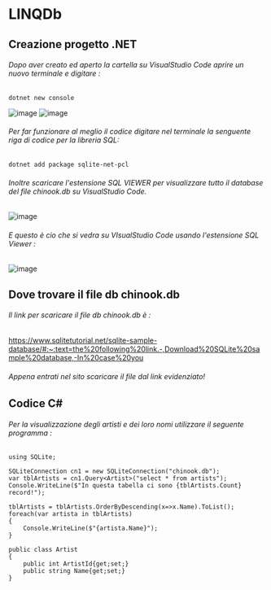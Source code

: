# LINQDb
## Creazione progetto .NET
###### Dopo aver creato ed aperto la cartella su VisualStudio Code aprire un nuovo terminale e digitare : 

``` 
dotnet new console 
```
![image](https://user-images.githubusercontent.com/117436985/235087757-cebe3990-ddc3-4d95-b4fa-94a364c6e10a.png)
![image](https://github.com/P4020/LINQDb/assets/117436985/b79a9091-6bf9-43cc-89df-d00b2f404f03)
###### Per far funzionare al meglio il codice digitare nel terminale la senguente riga di codice per la libreria SQL:
``` 
dotnet add package sqlite-net-pcl
```
###### Inoltre scaricare l'estensione SQL VIEWER per visualizzare tutto il database del file chinook.db su VisualStudio Code.

![image](https://github.com/P4020/LINQDb/assets/117436985/b3e68d01-2da1-49a9-a25b-009edbe6bdf6)

###### E questo è cio che si vedra su VIsualStudio Code usando l'estensione SQL Viewer :

![image](https://github.com/P4020/LINQDb/assets/117436985/55652299-281d-455c-b275-ac1c5cfd7fca)


## Dove trovare il file db chinook.db
###### Il link per scaricare il file db chinook.db è : 

https://www.sqlitetutorial.net/sqlite-sample-database/#:~:text=the%20following%20link.-,Download%20SQLite%20sample%20database,-In%20case%20you

###### Appena entrati nel sito scaricare il file dal link evidenziato!

## Codice C#
###### Per la visualizzazione degli artisti e dei loro nomi utilizzare il seguente programma :
``` 
using SQLite;

SQLiteConnection cn1 = new SQLiteConnection("chinook.db");
var tblArtists = cn1.Query<Artist>("select * from artists");
Console.WriteLine($"In questa tabella ci sono {tblArtists.Count} record!");

tblArtists = tblArtists.OrderByDescending(x=>x.Name).ToList();
foreach(var artista in tblArtists)
{
    Console.WriteLine($"{artista.Name}");
}

public class Artist
{
    public int ArtistId{get;set;}
    public string Name{get;set;}
}
```

